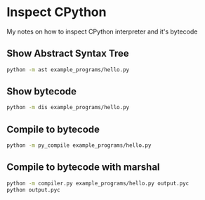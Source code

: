 # Inspect CPython

My notes on how to inspect CPython interpreter and it's bytecode


## Show Abstract Syntax Tree

```bash
python -m ast example_programs/hello.py
```


## Show bytecode

```bash
python -m dis example_programs/hello.py
```


## Compile to bytecode

```bash
python -m py_compile example_programs/hello.py
```


## Compile to bytecode with marshal

```bash
python -m compiler.py example_programs/hello.py output.pyc
python output.pyc
```
